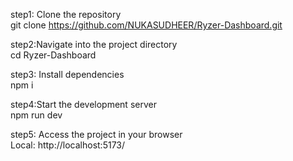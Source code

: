 step1: Clone the repository <br/>
git clone https://github.com/NUKASUDHEER/Ryzer-Dashboard.git

step2:Navigate into the project directory <br/>
cd Ryzer-Dashboard

step3: Install dependencies  <br/>
npm i

step4:Start the development server <br/>
npm run dev

step5: Access the project in your browser <br/>
Local:   http://localhost:5173/
